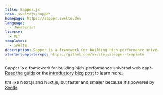 ```yaml
---
title: Sapper.js
repo: sveltejs/sapper
homepage: https://sapper.svelte.dev
language:
  - JavaScript
license:
  - MIT
templates:
  - Svelte
description: Sapper is a framework for building high-performance universal web apps.
startertemplaterepo: https://github.com/sveltejs/sapper-template
---
```


Sapper is a framework for building high-performance universal web apps. [Read the guide](https://sapper.svelte.dev/docs) or the [introductory blog post](https://svelte.dev/blog/sapper-towards-the-ideal-web-app-framework) to learn more.

It's like Next.js and Nuxt.js, but faster and smaller because it's powered by [Svelte](https://svelte.dev).
